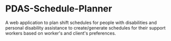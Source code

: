 # PDAS-Schedule-Planner
A web application to plan shift schedules for people with disabilities and personal disability assistance to create/generate schedules for their support workers based on worker's and client's preferences.
